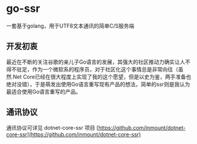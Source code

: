 # go-ssr
一套基于golang，用于UTF8文本通讯的简单C/S服务端

## 开发初衷

最近在不断的关注谷歌的亲儿子Go语言的发展，其强大的社区推动力确实让人不得不驻足，作为一个微软系的程序员，对于社区化这个事情总是非常向往（虽然.Net Core已经在很大程度上实现了我的这个愿望，但是以史为鉴，两手准备也绝对没错），于是萌发出使用Go语言重写现有产品的想法，简单的ssr则是我认为最适合使用Go语言重写的产品。

## 通讯协议

通讯协议可详见 dotnet-core-ssr 项目 [https://github.com/inmount/dotnet-core-ssr](https://github.com/inmount/dotnet-core-ssr)
